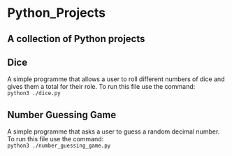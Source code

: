 # Python_Projects

## A collection of Python projects

## Dice 
A simple programme that allows a user to roll different numbers of dice and gives them a total for their role. To run this file use the command:  
`python3 ./dice.py`

## Number Guessing Game
A simple programme that asks a user to guess a random decimal number. To run this file use the command:  
`python3 ./number_guessing_game.py`
